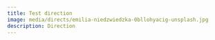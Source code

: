 ```yaml
---
title: Test direction
image: media/directs/emilia-niedzwiedzka-0bllohyacig-unsplash.jpg
description: Direction
---
```

